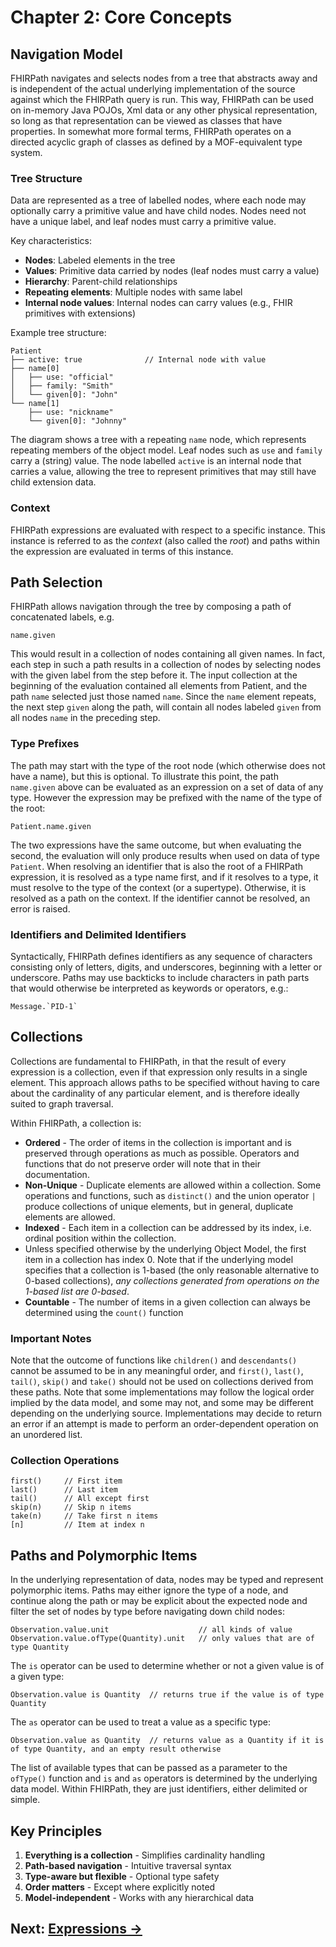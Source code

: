 # Chapter 2: Core Concepts

## Navigation Model

FHIRPath navigates and selects nodes from a tree that abstracts away and is independent of the actual underlying implementation of the source against which the FHIRPath query is run. This way, FHIRPath can be used on in-memory Java POJOs, Xml data or any other physical representation, so long as that representation can be viewed as classes that have properties. In somewhat more formal terms, FHIRPath operates on a directed acyclic graph of classes as defined by a MOF-equivalent type system.

### Tree Structure

Data are represented as a tree of labelled nodes, where each node may optionally carry a primitive value and have child nodes. Nodes need not have a unique label, and leaf nodes must carry a primitive value.

Key characteristics:
- **Nodes**: Labeled elements in the tree
- **Values**: Primitive data carried by nodes (leaf nodes must carry a value)
- **Hierarchy**: Parent-child relationships
- **Repeating elements**: Multiple nodes with same label
- **Internal node values**: Internal nodes can carry values (e.g., FHIR primitives with extensions)

Example tree structure:
```
Patient
├── active: true              // Internal node with value
├── name[0]
│   ├── use: "official"
│   ├── family: "Smith"
│   └── given[0]: "John"
└── name[1]
    ├── use: "nickname"
    └── given[0]: "Johnny"
```

The diagram shows a tree with a repeating `name` node, which represents repeating members of the object model. Leaf nodes such as `use` and `family` carry a (string) value. The node labelled `active` is an internal node that carries a value, allowing the tree to represent primitives that may still have child extension data.

### Context

FHIRPath expressions are evaluated with respect to a specific instance. This instance is referred to as the _context_ (also called the _root_) and paths within the expression are evaluated in terms of this instance.

## Path Selection

FHIRPath allows navigation through the tree by composing a path of concatenated labels, e.g.

```
name.given
```

This would result in a collection of nodes containing all given names. In fact, each step in such a path results in a collection of nodes by selecting nodes with the given label from the step before it. The input collection at the beginning of the evaluation contained all elements from Patient, and the path `name` selected just those named `name`. Since the `name` element repeats, the next step `given` along the path, will contain all nodes labeled `given` from all nodes `name` in the preceding step.

### Type Prefixes

The path may start with the type of the root node (which otherwise does not have a name), but this is optional. To illustrate this point, the path `name.given` above can be evaluated as an expression on a set of data of any type. However the expression may be prefixed with the name of the type of the root:

```
Patient.name.given
```

The two expressions have the same outcome, but when evaluating the second, the evaluation will only produce results when used on data of type `Patient`. When resolving an identifier that is also the root of a FHIRPath expression, it is resolved as a type name first, and if it resolves to a type, it must resolve to the type of the context (or a supertype). Otherwise, it is resolved as a path on the context. If the identifier cannot be resolved, an error is raised.

### Identifiers and Delimited Identifiers

Syntactically, FHIRPath defines identifiers as any sequence of characters consisting only of letters, digits, and underscores, beginning with a letter or underscore. Paths may use backticks to include characters in path parts that would otherwise be interpreted as keywords or operators, e.g.:

```
Message.`PID-1`
```

## Collections

Collections are fundamental to FHIRPath, in that the result of every expression is a collection, even if that expression only results in a single element. This approach allows paths to be specified without having to care about the cardinality of any particular element, and is therefore ideally suited to graph traversal.

Within FHIRPath, a collection is:

- **Ordered** - The order of items in the collection is important and is preserved through operations as much as possible. Operators and functions that do not preserve order will note that in their documentation.
- **Non-Unique** - Duplicate elements are allowed within a collection. Some operations and functions, such as `distinct()` and the union operator `|` produce collections of unique elements, but in general, duplicate elements are allowed.
- **Indexed** - Each item in a collection can be addressed by its index, i.e. ordinal position within the collection.
- Unless specified otherwise by the underlying Object Model, the first item in a collection has index 0. Note that if the underlying model specifies that a collection is 1-based (the only reasonable alternative to 0-based collections), _any collections generated from operations on the 1-based list are 0-based_.
- **Countable** - The number of items in a given collection can always be determined using the `count()` function

### Important Notes
Note that the outcome of functions like `children()` and `descendants()` cannot be assumed to be in any meaningful order, and `first()`, `last()`, `tail()`, `skip()` and `take()` should not be used on collections derived from these paths. Note that some implementations may follow the logical order implied by the data model, and some may not, and some may be different depending on the underlying source. Implementations may decide to return an error if an attempt is made to perform an order-dependent operation on an unordered list.

### Collection Operations
```
first()     // First item
last()      // Last item
tail()      // All except first
skip(n)     // Skip n items
take(n)     // Take first n items
[n]         // Item at index n
```

## Paths and Polymorphic Items

In the underlying representation of data, nodes may be typed and represent polymorphic items. Paths may either ignore the type of a node, and continue along the path or may be explicit about the expected node and filter the set of nodes by type before navigating down child nodes:

```
Observation.value.unit                    // all kinds of value
Observation.value.ofType(Quantity).unit   // only values that are of type Quantity
```

The `is` operator can be used to determine whether or not a given value is of a given type:

```
Observation.value is Quantity  // returns true if the value is of type Quantity
```

The `as` operator can be used to treat a value as a specific type:

```
Observation.value as Quantity  // returns value as a Quantity if it is of type Quantity, and an empty result otherwise
```

The list of available types that can be passed as a parameter to the `ofType()` function and `is` and `as` operators is determined by the underlying data model. Within FHIRPath, they are just identifiers, either delimited or simple.

## Key Principles

1. **Everything is a collection** - Simplifies cardinality handling
2. **Path-based navigation** - Intuitive traversal syntax
3. **Type-aware but flexible** - Optional type safety
4. **Order matters** - Except where explicitly noted
5. **Model-independent** - Works with any hierarchical data

## Next: [Expressions →](03-expressions.md)